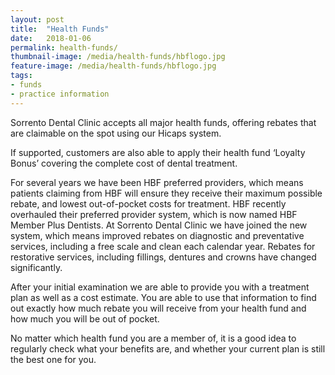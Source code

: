 ```yaml
---
layout: post
title:  "Health Funds"
date:   2018-01-06
permalink: health-funds/
thumbnail-image: /media/health-funds/hbflogo.jpg
feature-image: /media/health-funds/hbflogo.jpg
tags: 
- funds
- practice information
---
```


Sorrento Dental Clinic accepts all major health funds, offering rebates that are claimable on the spot using our Hicaps system.  

If supported, customers are also able to apply their health fund ‘Loyalty Bonus’ covering the complete cost of dental treatment.

For several years we have been HBF preferred providers, which means patients claiming from HBF will ensure they receive their maximum possible rebate, and lowest out-of-pocket costs for treatment. HBF recently overhauled their preferred provider system, which is now named HBF Member Plus Dentists. At Sorrento Dental Clinic we have joined the new system, which means improved rebates on diagnostic and preventative services, including a free scale and clean each calendar year. Rebates for restorative services, including fillings, dentures and crowns have changed significantly. 

After your initial examination we are able to provide you with a treatment plan as well as a cost estimate. You are able to use that information to find out exactly how much rebate you will receive from your health fund and how much you will be out of pocket.

No matter which health fund you are a member of, it is a good idea to regularly check what your benefits are, and whether your current plan is still the best one for you.
